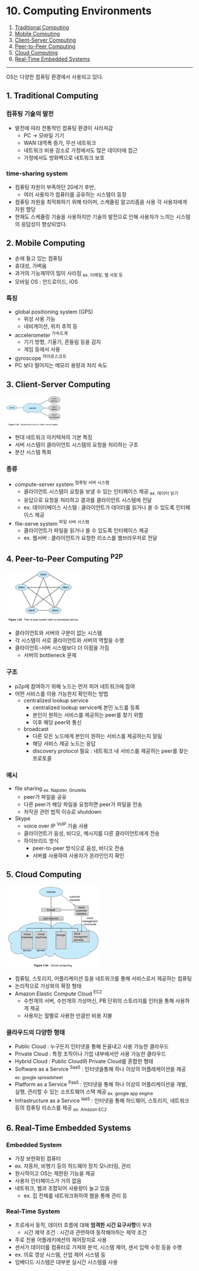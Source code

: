 # 10. Computing Environments

1. [Traditional Computing](#1-traditional-computing)
2. [Mobile Computing](#2-mobile-computing)
3. [Client-Server Computing](#3-client-server-computing)
4. [Peer-to-Peer Computing](#4-peer-to-peer-computing)
5. [Cloud Computing](#5-cloud-computing)
6. [Real-Time Embedded Systems](#6-real-time-embedded-systems)

---

OS는 다양한 컴퓨팅 환경에서 사용되고 있다.

## 1. Traditional Computing

### 컴퓨팅 기술의 발전

- 발전에 따라 전통적인 컴퓨팅 환경이 사라져감
    - PC -> 모바일 기기
    - WAN 대역폭 증가, 무선 네트워크
    - 네트워크 비용 감소로 가정에서도 많은 데이터에 접근
    - 가정에서도 방화벽으로 네트워크 보호

### time-sharing system

- 컴퓨팅 자원이 부족하던 20세기 후반,
    - 여러 사용자가 컴퓨터를 공유하는 시스템이 등장
- 컴퓨팅 자원을 최적화하기 위해 타이머, 스케쥴링 알고리즘을 사용 각 사용자에게 자원 할당
- 현재도 스케쥴링 기술을 사용하지만 기술의 발전으로 인해 사용자가 느끼는 시스템의 응답성이 향상되었다.

## 2. Mobile Computing

- 손에 들고 있는 컴퓨팅
- 휴대성, 가벼움
- 과거의 기능제약이 많이 사라짐 <sub>ex. 이메일, 웹 서핑 등</sub>
- 모바일 OS : 안드로이드, iOS

### 특징

- global positioning system (GPS)
    - 위성 사용 가능
    - 네비게이션, 위치 추적 등
- accelerometer <sup>가속도계</sup>
    - 기기 방향, 기울기, 흔들림 등을 감지
    - 게임 등에서 사용
- gyroscope <sup>자이로스코프</sup>
- PC 보다 떨어지는 메모리 용량과 처리 속도

## 3. Client-Server Computing

<img src="img.png"  width="30%"/>

- 현대 네트워크 아키텍쳐의 기본 특징
- 서버 시스템이 클라이언트 시스템의 요청을 처리하는 구조
- 분산 시스템 특화

### 종류

- compute-server system <sup>컴퓨팅 서버 시스템</sup>
    - 클라이언트 시스템이 요청을 보낼 수 있는 인터페이스 제공 <sub>ex. 데이터 읽기</sub>
    - 응답으로 요청을 처리하고 결과를 클라이언트 시스템에 전달
    - ex. 데이터베이스 시스템 : 클라이언트가 데이터를 읽거나 쓸 수 있도록 인터페이스 제공
- file-serve system <sup>파일 서버 시스템</sup>
    - 클라이언트가 파일을 읽거나 쓸 수 있도록 인터페이스 제공
    - ex. 웹서버 : 클라이언트가 요청한 리소스를 웹브라우저로 전달

## 4. Peer-to-Peer Computing <sup>P2P</sup>

<img src="img_1.png"  width="40%"/>

- 클라이언트와 서버의 구분이 없는 시스템
- 각 시스템이 서로 클라이언트와 서버의 역할을 수행
- 클라이언트-서버 시스템보다 더 이점을 가짐
    - 서버의 bottleneck 문제

### 구조

- p2p에 참여하기 위해 노드는 먼저 피어 네트워크에 참여
- 어떤 서비스를 이용 가능한지 확인하는 방법
    - centralized lookup service
        - centralized lookup service에 본인 노드를 등록
        - 본인이 원하는 서비스를 제공하는 peer를 찾기 위함
        - 이후 해당 peer와 통신
    - broadcast
        - 다른 모든 노드에게 본인이 원하는 서비스를 제공하는지 알림
        - 해당 서비스 제공 노드는 응답
        - discovery protocol 필요 : 네트워크 내 서비스를 제공하는 peer를 찾는 프로토콜

### 예시

- file sharing <sub>ex. Napster, Gnutella</sub>
    - peer가 파일을 공유
    - 다른 peer가 해당 파일을 요청하면 peer가 파일을 전송
    - 저작권 관련 법적 이슈로 shutdown
- Skype
    - voice over IP <sup>VoIP</sup> 기술 사용
    - 클라이언트가 음성, 비디오, 메시지를 다른 클라이언트에게 전송
    - 하이브리드 방식
        - peer-to-peer 방식으로 음성, 비디오 전송
        - 서버를 사용하여 사용자가 온라인인지 확인

## 5. Cloud Computing

<img src="img_2.png"  width="50%"/>

- 컴퓨팅, 스토리지, 어플리케이션 등을 네트워크를 통해 서비스로서 제공하는 컴퓨팅
- 논리적으로 가상화의 확장 형태
- Amazon Elastic Compute Cloud <sup>EC2</sup>
    - 수천개의 서버, 수만개의 가상머신, PB 단위의 스토리지를 인터을 통해 사용하게 제공
    - 사용자는 월별로 사용한 만큼만 비용 지불

### 클라우드의 다양한 형태

- Public Cloud : 누구든지 인터넷을 통해 돈을내고 사용 가능한 클라우드
- Private Cloud : 특정 조직이나 기업 내부에서만 사용 가능한 클라우드
- Hybrid Cloud : Public Cloud와 Private Cloud를 혼합한 형태
- Software as a Service <sup>SaaS</sup> : 인터넷을통해 하나 이상의 어플레케이션을 제공 <sub>ex. google spreadsheet</sub>
- Platform as a Service <sup>PaaS</sup> : 인터넷을 통해 하나 이상의 어플리케이션을 개발, 실행, 관리할 수 있는 소프트웨어 스택 제공 <sub>ex. google app
  engine</sub>
- Infrastructure as a Service <sup>IaaS</sup> : 인터넷을 통해 하드웨어, 스토리지, 네트워크 등의 컴퓨팅 리소스를 제공 <sub>ex. Amazon EC2</sub>

## 6. Real-Time Embedded Systems

### Embedded System

- 가장 보현화된 컴퓨터
- ex. 자동차, 비행기 등의 하드웨어 장치 모니터링, 관리
- 원시적이고 OS는 제한된 기능을 제공
- 사용자 인터페이스가 거의 없음
- 네트워크, 웹과 조합되어 사용량이 늘고 있음
    - ex. 집 전체를 네트워크화하여 웹을 통해 관리 등

### Real-Time System

- 프로세서 동작, 데이터 흐름에 대해 **엄격한 시간 요구사항**이 부과
    - 시간 제약 조건 : 시간과 관련하여 동작해야하는 제약 조건
- 주로 전용 어플레키에션의 제어장치로 사용
- 센서가 데이터를 컴퓨터로 가져와 분석, 시스템 제어, 센서 입력 수정 등을 수행
- ex. 의료 영상 시스템, 산업 제어 시스템 등
- 임베디드 시스템은 대부분 실시간 시스템를 사용